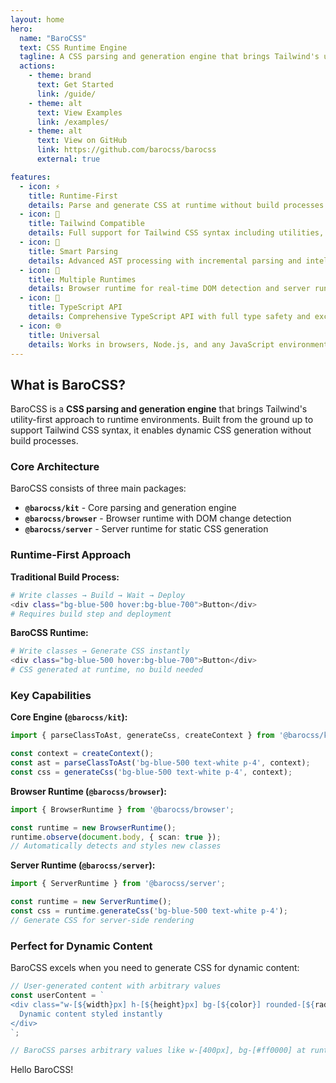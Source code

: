 ```yaml
---
layout: home
hero:
  name: "BaroCSS"
  text: CSS Runtime Engine
  tagline: A CSS parsing and generation engine that brings Tailwind's utility-first approach to runtime environments
  actions:
    - theme: brand
      text: Get Started
      link: /guide/
    - theme: alt
      text: View Examples
      link: /examples/
    - theme: alt
      text: View on GitHub
      link: https://github.com/barocss/barocss
      external: true

features:
  - icon: ⚡
    title: Runtime-First
    details: Parse and generate CSS at runtime without build processes. Perfect for dynamic content and real-time styling.
  - icon: 🎯
    title: Tailwind Compatible
    details: Full support for Tailwind CSS syntax including utilities, variants, and arbitrary values.
  - icon: 🧠
    title: Smart Parsing
    details: Advanced AST processing with incremental parsing and intelligent caching for optimal performance.
  - icon: 🚀
    title: Multiple Runtimes
    details: Browser runtime for real-time DOM detection and server runtime for static CSS generation.
  - icon: 🔧
    title: TypeScript API
    details: Comprehensive TypeScript API with full type safety and excellent developer experience.
  - icon: 🌐
    title: Universal
    details: Works in browsers, Node.js, and any JavaScript environment with consistent behavior.
---
```


## What is BaroCSS?

BaroCSS is a **CSS parsing and generation engine** that brings Tailwind's utility-first approach to runtime environments. Built from the ground up to support Tailwind CSS syntax, it enables dynamic CSS generation without build processes.

### Core Architecture

BaroCSS consists of three main packages:

- **`@barocss/kit`** - Core parsing and generation engine
- **`@barocss/browser`** - Browser runtime with DOM change detection  
- **`@barocss/server`** - Server runtime for static CSS generation

### Runtime-First Approach

**Traditional Build Process:**
```bash
# Write classes → Build → Wait → Deploy
<div class="bg-blue-500 hover:bg-blue-700">Button</div>
# Requires build step and deployment
```

**BaroCSS Runtime:**
```bash
# Write classes → Generate CSS instantly
<div class="bg-blue-500 hover:bg-blue-700">Button</div>
# CSS generated at runtime, no build needed
```

### Key Capabilities

**Core Engine (`@barocss/kit`):**
```typescript
import { parseClassToAst, generateCss, createContext } from '@barocss/kit';

const context = createContext();
const ast = parseClassToAst('bg-blue-500 text-white p-4', context);
const css = generateCss('bg-blue-500 text-white p-4', context);
```

**Browser Runtime (`@barocss/browser`):**
```typescript
import { BrowserRuntime } from '@barocss/browser';

const runtime = new BrowserRuntime();
runtime.observe(document.body, { scan: true });
// Automatically detects and styles new classes
```

**Server Runtime (`@barocss/server`):**
```typescript
import { ServerRuntime } from '@barocss/server';

const runtime = new ServerRuntime();
const css = runtime.generateCss('bg-blue-500 text-white p-4');
// Generate CSS for server-side rendering
```

### Perfect for Dynamic Content

BaroCSS excels when you need to generate CSS for dynamic content:

```typescript
// User-generated content with arbitrary values
const userContent = `
<div class="w-[${width}px] h-[${height}px] bg-[${color}] rounded-[${radius}px]">
  Dynamic content styled instantly
</div>
`;

// BaroCSS parses arbitrary values like w-[400px], bg-[#ff0000] at runtime
```

 


<div class="bg-blue-500 text-white p-4 rounded-lg">
  Hello BaroCSS!
</div>
